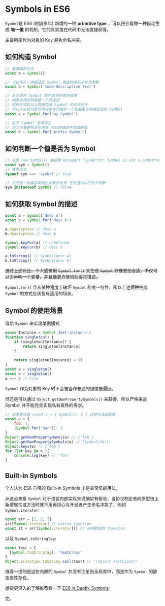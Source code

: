 # Symbols in ES6
`Symbol`是 ES6 (时隔多年) 新增的一种 **primitive type** ，可以把它看做一种自动生成 **唯一值** 的机制，它的真实值在代码中无法直接获得。  

主要用来作为对象的 Key 避免命名冲突。

## 如何构造 Symbol
```js
// 最基础的方式
const a = Symbol()

// 可以传入一串描述该 Symbol 用途的字符串作为参数
const b = Symbol('some description text')

// 从全局的 Symbol 库中查询所需的结果
// 如果未找到则新建一个并返回
// 这种方式较以上直接构造 Symbol 的优点在于
// 可以不必在外部作用域中专门维护一个变量用于存储生成的 Symbol
const c = Symbol.for('my Symbol')

// 由于 Symbol 全局存在
// 为了尽量避免命名冲突 可以在描述中添加前缀
const d = Symbol.for('prefix.Symbol')
```

## 如何判断一个值是否为 Symbol
```js
// 注意 new Symbol() 会报错 Uncaught TypeError: Symbol is not a constructor
const sym = Symbol()
// 推荐方式
typeof sym === 'symbol'// true

// 并不是一种类与实例化对象的关系 无法通过以下方法判断
sym instanceof Symbol // false
```

## 如何获取 Symbol 的描述
```js
const a = Symbol('desc a')
const b = Symbol.for('desc b')

a.description // desc a
b.description // desc b

Symbol.keyFor(a) // undefined
Symbol.keyFor(b) // desc b

a.toString() // Symbol(desc a)
b.toString() // Symbol(desc b)
```
~~通过上述对比，个人感觉用 `Symbol.for()` 来生成 `Symbol` 好像更加合适，不仅可以少声明一个变量，并且能更方便的获得其描述。~~  

`Symbol.for()` 会从某种程度上破坏 `Symbol` 的唯一特性，所以上述俩种生成 `Symbol` 的方式应该各有适用的场景。

## Symbol 的使用场景
借助 `Symbol` 来实现单例模式
```js
const Instance = Symbol.for('instance')
function singleton() {
	if (singleton[Instance]) {
		return singleton[Instance]
	}
	
	return singleton[Instance] = {}
}
const a = singleton()
const b = singleton()
a === b // true
```
`Symbol` 作为对象的 Key 时不会被当作普通的键值被遍历。  

但还是可以通过 `Object.getOwnPropertySymbols()` 来获得，所以严格来说 Symbol 并不能完全实现私有属性的需求。
```js
// 这里要注意 const o = { Symbol(): 2 } 这种写法会报错
const o = {
	foo: 1,
	[Symbol.for('bar')]: 2
}
Object.getOwnPropertyNames(o) // ['foo']
Object.getOwnPropertySymbols(o) // [Symbol(for)]
Object.keys(o) // ['foo']
for (let key in o ){
	console.log(key) // 'foo'
}
```  

## Built-in Symbols
个人认为 ES6 自带的 Built-in Symbols 才是最常见的用法。  

从这点来看 `Symbol` 对于语言内部实现来说确实有帮助，当协议制定者向原型链上新增属性或方法时就不用再担心与开发者产生命名冲突了，例如 `Symbol.iterator`:
```js
const arr = [1, 2, 3]
arr[Symbol.iterator] // native function
const it = arr[Symbol.iterator]() // 获得数组的 Iterator
```

以及 `Symbol.toStringTag`:
```js
const test = {
  [Symbol.toStringTag]: 'TestClass'
}
Object.prototype.toString.call(test) // "[object TestClass]"
```

值得一提的是这些内部的 `Symbol` 并没有注册到全局库中，而是作为 `Symbol` 的静态属性存在。

想要更深入的了解推荐看一下 [ES6 In Depth: Symbols](https://hacks.mozilla.org/2015/06/es6-in-depth-symbols/)。

完。